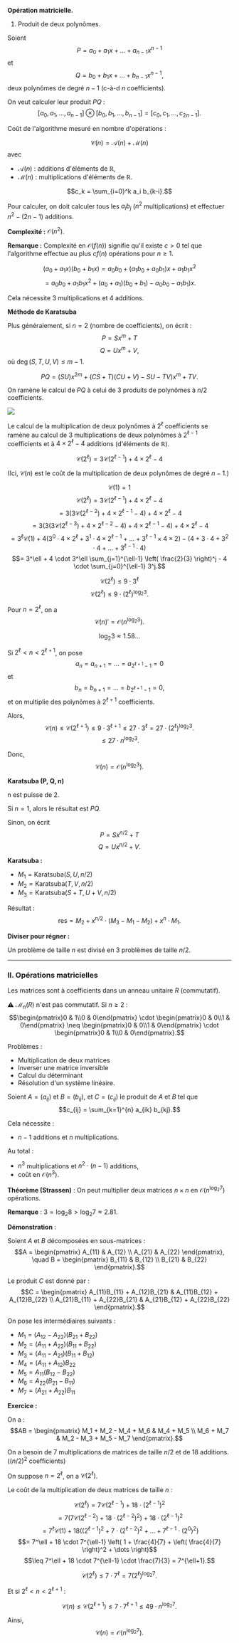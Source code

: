**Opération matricielle.**

1. Produit de deux polynômes.

Soient 
$$P = a_0 + a_1 x + \dots + a_{n-1} x^{n-1}$$ 
et 
$$Q = b_0 + b_1 x + \dots + b_{n-1} x^{n-1},$$ 
deux polynômes de degré $n-1$ (c-à-d $n$ coefficients).

On veut calculer leur produit $PQ$ :
$$[a_0, a_1, \dots, a_{n-1}] \otimes [b_0, b_1, \dots, b_{n-1}] = [c_0, c_1, \dots, c_{2n-1}].$$

Coût de l'algorithme mesuré en nombre d'opérations :

$$\mathcal{C}(n) = \mathcal{A}(n) + \mathcal{M}(n)$$
avec 
- $\mathcal{A}(n)$ : additions d'éléments de $\mathbb{R}$, 
- $\mathcal{M}(n)$ : multiplications d'éléments de $\mathbb{R}$.

$$c_k = \sum_{i=0}^k a_i b_{k-i}.$$

Pour calculer, on doit calculer tous les $a_i b_j$ ($n^2$ multiplications) et effectuer $n^2 - (2n - 1)$ additions.

**Complexité :** $\mathcal{O}(n^2)$.

**Remarque :** Complexité en $\mathcal{O}(f(n))$ signifie qu'il existe $c > 0$ tel que l'algorithme effectue au plus $cf(n)$ opérations pour $n \geq 1$.

$$(a_0 + a_1 x)(b_0 + b_1 x) = a_0 b_0 + (a_1 b_0 + a_0 b_1)x + a_1 b_1 x^2$$
$$= a_0 b_0 + a_1 b_1 x^2 + (a_0 + a_1)(b_0 + b_1) - a_0 b_0 - a_1 b_1)x.$$

Cela nécessite 3 multiplications et 4 additions.

**Méthode de Karatsuba**

Plus généralement, si $n = 2$ (nombre de coefficients), on écrit :
$$P = S x^m + T$$
$$Q = U x^m + V,$$
où $\deg(S, T, U, V) \leq m - 1$.

$$PQ = (SU) x^{2m} + (CS + T)(CU + V) - SU - TV)x^m + TV.$$

On ramène le calcul de $PQ$ à celui de 3 produits de polynômes à $n/2$ coefficients.

![](assets/Pasted%20image%2020240922210712.png)

Le calcul de la multiplication de deux polynômes à $2^\ell$ coefficients se ramène au calcul de 3 multiplications de deux polynômes à $2^{\ell-1}$ coefficients et à $4 \times 2^\ell - 4$ additions (d'éléments de $\mathbb{R}$).

$$\mathcal{C}(2^\ell) = 3 \mathcal{C}(2^{\ell-1}) + 4 \times 2^\ell - 4$$

(Ici, $\mathcal{C}(n)$ est le coût de la multiplication de deux polynômes de degré $n-1$.)

$$\mathcal{C}(1) = 1$$
$$\mathcal{C}(2^\ell) = 3 \mathcal{C}(2^{\ell-1}) + 4 \times 2^\ell - 4$$
$$= 3 \left( 3 \mathcal{C}(2^{\ell-2}) + 4 \times 2^{\ell-1} - 4 \right) + 4 \times 2^\ell - 4$$
$$= 3 \left( 3 \left( 3 \mathcal{C}(2^{\ell-3}) + 4 \times 2^{\ell-2} - 4 \right) + 4 \times 2^{\ell-1} - 4 \right) + 4 \times 2^\ell - 4$$
$$= 3^\ell \mathcal{C}(1) + 4 \left(3^0 \cdot 4 \times 2^\ell + 3^1 \cdot 4 \times 2^{\ell-1} + \dots + 3^{\ell-1} \times 4 \times 2 \right) - (4 + 3 \cdot 4 + 3^2 \cdot 4 + \dots + 3^{\ell-1} \cdot 4)$$
$$= 3^\ell + 4 \cdot 3^\ell \sum_{j=1}^{\ell-1} \left( \frac{2}{3} \right)^j - 4 \cdot \sum_{j=0}^{\ell-1} 3^j.$$

$$\mathcal{C}(2^\ell) \leq 9 \cdot 3^\ell$$
$$\mathcal{C}(2^\ell) \leq 9 \cdot (2^\ell)^{\log_2 3}.$$

Pour $n = 2^\ell$, on a 
$$\mathcal{C}(n)' = \mathcal{O}(n^{\log_2 3}).$$

$$\log_2 3 \approx 1.58\ldots$$

Si $2^\ell < n < 2^{\ell+1}$, on pose 
$$a_n = a_{n+1} = \dots = a_{2^{\ell+1}-1} = 0$$ 
et 
$$b_n = b_{n+1} = \dots = b_{2^{\ell+1}-1} = 0,$$
et on multiplie des polynômes à $2^{\ell+1}$ coefficients.

Alors, 
$$\mathcal{C}(n) \leq \mathcal{C}(2^{\ell+1}) \leq 9 \cdot 3^{\ell+1} \leq 27 \cdot 3^\ell = 27 \cdot (2^\ell)^{\log_2 3}.$$
$$\leq 27 \cdot n^{\log_2 3}.$$

Donc, 
$$\mathcal{C}(n) = \mathcal{O}(n^{\log_2 3}).$$

**Karatsuba (P, Q, n)**

n est puisse de 2.

Si $n = 1$, alors le résultat est $PQ$.

Sinon, on écrit 
$$P = S x^{n/2} + T$$
$$Q = U x^{n/2} + V.$$

**Karatsuba :**

- $M_1 = \text{Karatsuba}(S, U, n/2)$
- $M_2 = \text{Karatsuba}(T, V, n/2)$
- $M_3 = \text{Karatsuba}(S+T, U+V, n/2)$

Résultat :
$$\text{res} = M_2 + x^{n/2} \cdot (M_3 - M_1 - M_2) + x^n \cdot M_1.$$

**Diviser pour régner :**

Un problème de taille $n$ est divisé en 3 problèmes de taille $n/2$.

---

### II. Opérations matricielles

Les matrices sont à coefficients dans un anneau unitaire $R$ (commutatif).

⚠️ $\mathcal{M}_n(R)$ n'est pas commutatif. Si $n \geq 2$ :
$$\begin{pmatrix}0 & 1\\0 & 0\end{pmatrix} \cdot \begin{pmatrix}0 & 0\\1 & 0\end{pmatrix} \neq \begin{pmatrix}0 & 0\\1 & 0\end{pmatrix} \cdot \begin{pmatrix}0 & 1\\0 & 0\end{pmatrix}.$$

Problèmes :
- Multiplication de deux matrices
- Inverser une matrice inversible
- Calcul du déterminant
- Résolution d'un système linéaire.

Soient $A = (a_{ij})$ et $B = (b_{ij})$, et $C = (c_{ij})$ le produit de $A$ et $B$ tel que
$$c_{ij} = \sum_{k=1}^{n} a_{ik} b_{kj}.$$

Cela nécessite :
- $n-1$ additions et $n$ multiplications.

Au total :
- $n^3$ multiplications et $n^2 \cdot (n - 1)$ additions,
- coût en $\mathcal{O}(n^3)$.

**Théorème (Strassen)** : On peut multiplier deux matrices $n \times n$ en $\mathcal{O}(n^{\log_2 7})$ opérations.

**Remarque** : $3 = \log_2 8 > \log_2 7 \approx 2.81$.

**Démonstration** :

Soient $A$ et $B$ décomposées en sous-matrices :
$$A = \begin{pmatrix} A_{11} & A_{12} \\ A_{21} & A_{22} \end{pmatrix}, \quad B = \begin{pmatrix} B_{11} & B_{12} \\ B_{21} & B_{22} \end{pmatrix}.$$

Le produit $C$ est donné par :
$$C = \begin{pmatrix} A_{11}B_{11} + A_{12}B_{21} & A_{11}B_{12} + A_{12}B_{22} \\ A_{21}B_{11} + A_{22}B_{21} & A_{21}B_{12} + A_{22}B_{22} \end{pmatrix}.$$

On pose les intermédiaires suivants :
- $M_1 = (A_{12} - A_{22})(B_{21} + B_{22})$
- $M_2 = (A_{11} + A_{22})(B_{11} + B_{22})$
- $M_3 = (A_{11} - A_{21})(B_{11} + B_{12})$
- $M_4 = (A_{11} + A_{12})B_{22}$
- $M_5 = A_{11}(B_{12} - B_{22})$
- $M_6 = A_{22}(B_{21} - B_{11})$
- $M_7 = (A_{21} + A_{22})B_{11}$

**Exercice :**

On a :
$$AB = \begin{pmatrix} M_1 + M_2 - M_4 + M_6 & M_4 + M_5 \\ M_6 + M_7 & M_2 - M_3 + M_5 - M_7 \end{pmatrix}.$$

On a besoin de 7 multiplications de matrices de taille $n/2$ et de 18 additions. ($(n/2)^2$ coefficients)

On suppose $n = 2^\ell$, on a $\mathcal{C}(2^\ell)$.

Le coût de la multiplication de deux matrices de taille $n$ :

$$\mathcal{C}(2^\ell) = 7 \mathcal{C}(2^{\ell-1}) + 18 \cdot (2^{\ell-1})^2$$
$$= 7 \left( 7 \mathcal{C}(2^{\ell-2}) + 18 \cdot (2^{\ell-2})^2 \right) + 18 \cdot (2^{\ell-1})^2$$
$$= 7^\ell \mathcal{C}(1) + 18 \left( (2^{\ell-1})^2 + 7 \cdot (2^{\ell-2})^2 + \dots + 7^{\ell-1} \cdot (2^0)^2 \right)$$
$$= 7^\ell + 18 \cdot 7^{\ell-1} \left( 1 + \frac{4}{7} + \left( \frac{4}{7} \right)^2 + \dots \right)$$
$$\leq 7^\ell + 18 \cdot 7^{\ell-1} \cdot \frac{7}{3} = 7^{\ell+1}.$$

$$\mathcal{C}(2^\ell) \leq 7 \cdot 7^\ell = 7(2^\ell)^{\log_2 7}.$$

Et si $2^\ell < n < 2^{\ell+1}$ :

$$\mathcal{C}(n) \leq \mathcal{C}(2^{\ell+1}) \leq 7 \cdot 7^{\ell+1} \leq 49 \cdot n^{\log_2 7}.$$

Ainsi, 
$$\mathcal{C}(n) = \mathcal{O}(n^{\log_2 7}).$$
